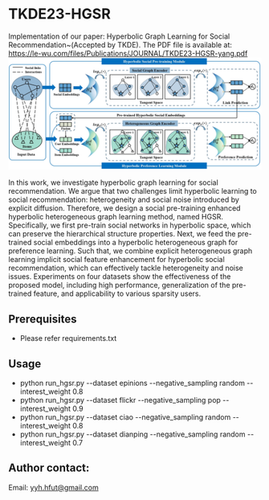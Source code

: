 # TKDE23-HGSR
Implementation of our paper: Hyperbolic Graph Learning for Social Recommendation~(Accepted by TKDE).
The PDF file is available at: https://le-wu.com/files/Publications/JOURNAL/TKDE23-HGSR-yang.pdf
![](https://github.com/yimutianyang/HGSR/blob/main/framework.jpg)

In this work, we investigate hyperbolic graph learning for social recommendation. 
We argue that two challenges limit hyperbolic learning to social recommendation: heterogeneity and social noise introduced by explicit diffusion.
Therefore, we design a social pre-training enhanced hyperbolic heterogeneous graph learning method, named HGSR.
Specifically, we first pre-train social networks in hyperbolic space, which can preserve the hierarchical structure properties. 
Next, we feed the pre-trained social embeddings into a hyperbolic heterogeneous graph for preference learning. 
Such that, we combine explicit heterogeneous graph learning implicit social feature enhancement for hyperbolic social recommendation, 
which can effectively tackle heterogeneity and noise issues. Experiments on four datasets show the effectiveness of the proposed model, 
including high performance, generalization of the pre-trained feature, and applicability to various sparsity users.

Prerequisites
-------------
* Please refer requirements.txt

Usage
-----
* python run_hgsr.py --dataset epinions --negative_sampling random --interest_weight 0.8
* python run_hgsr.py --dataset flickr --negative_sampling pop --interest_weight 0.9
* python run_hgsr.py --dataset ciao --negative_sampling random --interest_weight 0.8
* python run_hgsr.py --dataset dianping --negative_sampling random --interest_weight 0.7

Author contact:
--------------
Email: yyh.hfut@gmail.com
